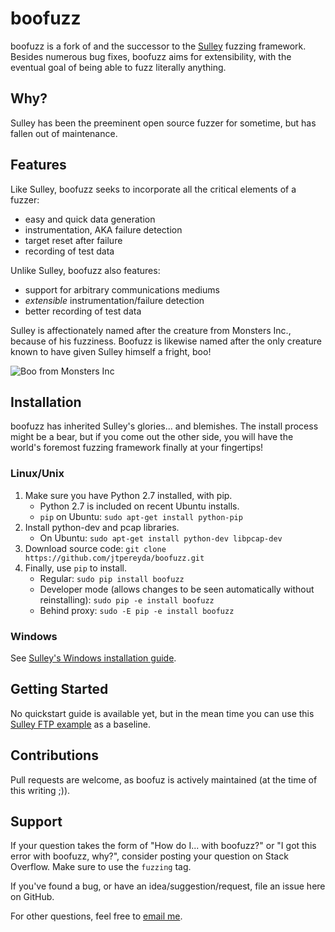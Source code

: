 boofuzz
=======
boofuzz is a fork of and the successor to the [Sulley](https://github.com/OpenRCE/sulley) fuzzing framework.
Besides numerous bug fixes, boofuzz aims for extensibility, with the eventual goal of being able to fuzz literally anything.

Why?
----
Sulley has been the preeminent open source fuzzer for sometime, but has fallen out of maintenance.

Features
--------
Like Sulley, boofuzz seeks to incorporate all the critical elements of a fuzzer:
 - easy and quick data generation
 - instrumentation, AKA failure detection
 - target reset after failure
 - recording of test data

Unlike Sulley, boofuzz also features:
 - support for arbitrary communications mediums
 - _extensible_ instrumentation/failure detection
 - better recording of test data
 
Sulley is affectionately named after the creature from Monsters Inc., because of his fuzziness.
Boofuzz is likewise named after the only creature known to have given Sulley himself a fright, boo!

![Boo from Monsters Inc](http://s21.postimg.org/rssnxdho7/boo_happy.png)

Installation
------------
boofuzz has inherited Sulley's glories... and blemishes. The install process might be a bear, but if you come out the other side, you will have the world's foremost fuzzing framework finally at your fingertips!

### Linux/Unix
1. Make sure you have Python 2.7 installed, with pip.
    * Python 2.7 is included on recent Ubuntu installs.
    * `pip` on Ubuntu: `sudo apt-get install python-pip`
2. Install python-dev and pcap libraries.
    * On Ubuntu: `sudo apt-get install python-dev libpcap-dev`
3. Download source code: `git clone https://github.com/jtpereyda/boofuzz.git`
4. Finally, use `pip` to install.
    * Regular: `sudo pip install boofuzz`
    * Developer mode (allows changes to be seen automatically without reinstalling): `sudo pip -e install boofuzz`
    * Behind proxy: `sudo -E pip -e install boofuzz`

### Windows
See [Sulley's Windows installation guide](https://github.com/OpenRCE/sulley/wiki/Windows-Installation).

Getting Started
---------------
No quickstart guide is available yet, but in the mean time you can use this [Sulley FTP example](https://www.securepla.net/fuzzing-101-with-sulley/) as a baseline.

Contributions
-------------
Pull requests are welcome, as boofuz is actively maintained (at the time of this writing ;)).

Support
-------
If your question takes the form of "How do I... with boofuzz?" or "I got this error with boofuzz, why?", consider posting your question on Stack Overflow. Make sure to use the `fuzzing` tag.

If you've found a bug, or have an idea/suggestion/request, file an issue here on GitHub.

For other questions, feel free to [email me](https://github.com/jtpereyda).

